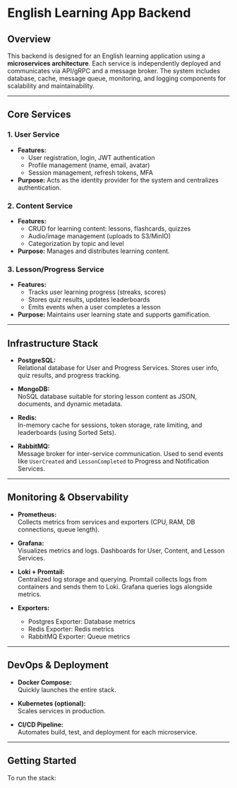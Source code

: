# English Learning App Backend

## Overview

This backend is designed for an English learning application using a **microservices architecture**. Each service is independently deployed and communicates via API/gRPC and a message broker. The system includes database, cache, message queue, monitoring, and logging components for scalability and maintainability.

---

## Core Services

### 1. User Service

- **Features:**
  - User registration, login, JWT authentication
  - Profile management (name, email, avatar)
  - Session management, refresh tokens, MFA
- **Purpose:** Acts as the identity provider for the system and centralizes authentication.

### 2. Content Service

- **Features:**
  - CRUD for learning content: lessons, flashcards, quizzes
  - Audio/image management (uploads to S3/MinIO)
  - Categorization by topic and level
- **Purpose:** Manages and distributes learning content.

### 3. Lesson/Progress Service

- **Features:**
  - Tracks user learning progress (streaks, scores)
  - Stores quiz results, updates leaderboards
  - Emits events when a user completes a lesson
- **Purpose:** Maintains user learning state and supports gamification.

---

## Infrastructure Stack

- **PostgreSQL:**  
  Relational database for User and Progress Services. Stores user info, quiz results, and progress tracking.

- **MongoDB:**  
  NoSQL database suitable for storing lesson content as JSON, documents, and dynamic metadata.

- **Redis:**  
  In-memory cache for sessions, token storage, rate limiting, and leaderboards (using Sorted Sets).

- **RabbitMQ:**  
  Message broker for inter-service communication. Used to send events like `UserCreated` and `LessonCompleted` to Progress and Notification Services.

---

## Monitoring & Observability

- **Prometheus:**  
  Collects metrics from services and exporters (CPU, RAM, DB connections, queue length).

- **Grafana:**  
  Visualizes metrics and logs. Dashboards for User, Content, and Lesson Services.

- **Loki + Promtail:**  
  Centralized log storage and querying. Promtail collects logs from containers and sends them to Loki. Grafana queries logs alongside metrics.

- **Exporters:**  
  - Postgres Exporter: Database metrics  
  - Redis Exporter: Redis metrics  
  - RabbitMQ Exporter: Queue metrics

---

## DevOps & Deployment

- **Docker Compose:**  
  Quickly launches the entire stack.

- **Kubernetes (optional):**  
  Scales services in production.

- **CI/CD Pipeline:**  
  Automates build, test, and deployment for each microservice.

---

## Getting Started

To run the stack:
